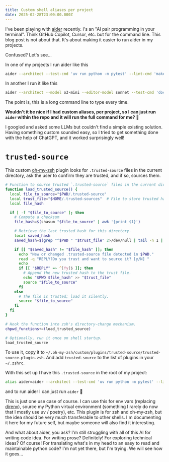 ```yaml
---
title: Custom shell aliases per project
date: 2025-02-28T23:00:00.000Z
---
```


I've been playing with [aider](https://aider.chat/) recently. I's an "AI pair programming in your terminal". Think GitHub Copilot, Cursor, etc. but for the command line. This blog post is not about that. It's about making it easier to run aider in my projects.

Confused? Let's see...

In one of my projects I run aider like this

```bash
aider --architect --test-cmd 'uv run python -m pytest' --lint-cmd 'make format'
```

In another I run it like this

```bash
aider --architect --model o3-mini --editor-model sonnet --test-cmd 'docker run --rm -v .:/ app my-app pytest' --lint-cmd 'make docker/format'
```

The point is, this is a long command line to type every time.

**Wouldn't it be nice if I had custom aliases, per project, so I can just run `aider` within the repo and it will run the full command for me? 🤔**

I googled and asked some LLMs but couldn't find a simple existing solution. Having something custom sounded easy, so I tried to get something done with the help of ChatGPT, and it worked surprisingly well!

# `trusted-source`

This custom [oh-my-zsh](https://ohmyz.sh/) plugin looks for `.trusted-source` files in the current directory, ask the user to confirm they are trusted, and if so, sources them.

```bash
# Function to source trusted `.trusted-source` files in the current directory.
function load_trusted_source() {
  local file_to_source="$PWD/.trusted-source"
  local trust_file="$HOME/.trusted-sources"  # File to store trusted hashes.
  local file_hash

  if [ -f "$file_to_source" ]; then
    # Compute a checksum
    file_hash=$(shasum "$file_to_source" | awk '{print $1}')

    # Retrieve the last trusted hash for this directory.
    local saved_hash
    saved_hash=$(grep "^$PWD " "$trust_file" 2>/dev/null | tail -n 1 | awk '{print $2}')

    if [[ "$saved_hash" != "$file_hash" ]]; then
      echo "New or changed .trusted-source file detected in $PWD."
      read -q "REPLY?Do you trust and want to source it? [y/N] "
      echo
      if [[ "$REPLY" =~ ^[Yy]$ ]]; then
        # Append the new trusted hash to the trust file.
        echo "$PWD $file_hash" >> "$trust_file"
        source "$file_to_source"
      fi
    else
      # The file is trusted; load it silently.
      source "$file_to_source"
    fi
  fi
}

# Hook the function into zsh's directory-change mechanism.
chpwd_functions+=(load_trusted_source)

# Optionally, run it once on shell startup.
load_trusted_source
```

To use it, copy it to `~/.oh-my-zsh/custom/plugins/trusted-source/trusted-source.plugin.zsh`. And add `trusted-source` to the list of plugins in your `~/.zshrc`.

With this set up I have this `.trusted-source` in the root of my project:

```bash
alias aider=aider --architect --test-cmd 'uv run python -m pytest' --lint-cmd 'make format'
```

and to run aider I can just run `aider` 🙌

This is just one use case of course. I can use this for env vars (replacing [direnv](https://github.com/direnv/direnv)), source my Python virtual environment (something I rarely do now that I mostly use uv / poetry), etc. This plugin is for zsh and oh-my-zsh, but the idea should be very much transferable to other shells. I'm documenting it here for my future self, but maybe someone will also find it interesting.

And what about aider, you ask? I'm still struggling with all of this AI for writing code idea. For writing prose? Definitely! For exploring technical ideas? Of course! For translating what's in my head to an easy to read and maintainable python code? I'm not yet there, but I'm trying. We will see how it goes...